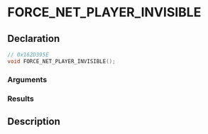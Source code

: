 # FORCE_NET_PLAYER_INVISIBLE

## Declaration
```cpp
// 0x162D395E
void FORCE_NET_PLAYER_INVISIBLE();
```

### Arguments

### Results

## Description
